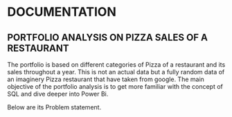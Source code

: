 # DOCUMENTATION #

## PORTFOLIO ANALYSIS ON PIZZA SALES OF A RESTAURANT ##

The portfolio is based on different categories of Pizza of a restaurant and its sales throughout a year.
This is not an actual data but a fully random data of an imaginery Pizza restaurant that have taken from google.
The main objective of the portfolio analysis is to get more familiar with the concept of SQL and dive deeper into Power Bi.

Below are its Problem statement.
![]()
